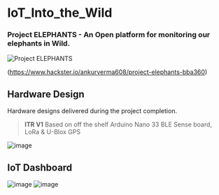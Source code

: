 # IoT_Into_the_Wild

### Project ELEPHANTS - An Open platform for monitoring our elephants in Wild.
![Project ELEPHANTS](https://user-images.githubusercontent.com/58347016/192637381-85291fb7-0a33-444f-b6fd-795d16c65313.png)


(https://www.hackster.io/ankurverma608/project-elephants-bba360)

## Hardware Design

Hardware designs delivered during the project completion.

> **ITR V1** Based on off the shelf Arduino Nano 33 BLE Sense board, LoRa & U-Blox GPS


![image](https://user-images.githubusercontent.com/58347016/192637013-b1d0bf8e-387c-4965-919a-3efb80ebc381.png)

## IoT Dashboard
![image](https://user-images.githubusercontent.com/58347016/192637136-cb44198f-2e68-42c7-955e-57a5938767e6.png)
![image](https://user-images.githubusercontent.com/58347016/192637220-21429628-7f47-4b2e-a570-705d047c39cb.png)
